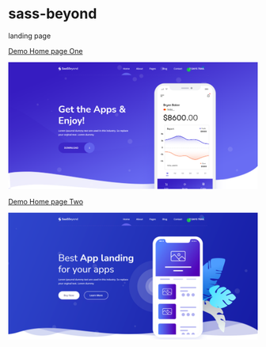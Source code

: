 # sass-beyond
landing page

[Demo Home page One](https://jahongirizzatullaev.github.io/sass-beyond/)

![alt text](https://github.com/JahongirIzzatullaev/sass-beyond/blob/main/img/img-for-readme.png?raw=true)

[Demo Home page Two](https://jahongirizzatullaev.github.io/sass-beyond/index-2.html)

![alt text](https://github.com/JahongirIzzatullaev/sass-beyond/blob/main/img/img-for-readme-1.png?raw=true)
